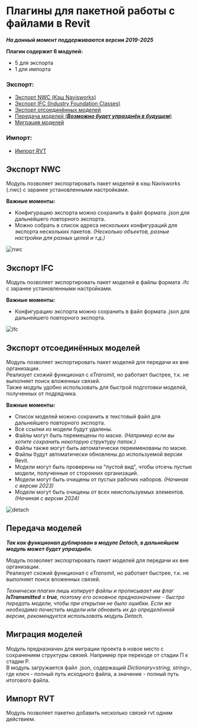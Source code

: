 # Плагины для пакетной работы с файлами в Revit

***На данный момент поддерживаются версии 2019-2025***

  **Плагин содержит 6 модулей:**
  - 5 для экспорта
  - 1 для импорта

 ### Экспорт:
  - [Экспорт NWC (Кэш Navisworks)](#экспорт-nwc)
  - [Экспорт IFC (Industry Foundation Classes)](#экспорт-ifc)
  - [Экспорт отсоединённых моделей](#экспорт-отсоединённых-моделей)
  - [Передача моделей (***Возможно будет упразднён в будущем***)](#передача-моделей)
  - [Миграция моделей](#миграция-моделей)

###  Импорт:
  - [Импорт RVT](#импорт-rvt)

## Экспорт NWC
Модуль позволяет экспортировать пакет моделей в кэш Navisworks (.nwc) с заранее установленными настройками.

  **Важные моменты:**
  - Конфигурацию экспорта можно сохранить в файл формата .json для дальнейшего повторного экспорта.
  - Можно собрать в список адреса нескольких конфигураций для экспорта нескольких пакетов. *(Несколько объектов, разные настройки для разных целей и т.д.)*

![nwc](https://github.com/user-attachments/assets/8a78ce83-3c0b-4ac0-9242-01cb7607a750)

## Экспорт IFC
Модуль позволяет экспортировать пакет моделей в файлы формата .ifc с заранее установленными настройками.

 **Важные моменты:**
  - Конфигурацию экспорта можно сохранить в файл формата .json для дальнейшего повторного экспорта.

![ifc](https://github.com/user-attachments/assets/4fc70ff8-7b1b-4d70-8e90-ede45c8cc59c)

## Экспорт отсоединённых моделей
Модуль позволяет экспортировать пакет моделей для передачи их вне организации.<br>
Реализует схожий функционал с *eTransmit*, но работает быстрее, т.к. не выполняет поиск вложенных связей.<br>
Также модуль удобно использовать для быстрой подготовки моделей, полученных от подрядчика.

  **Важные моменты:**
  - Список моделей можно сохранить в текстовый файл для дальнейшего повторного экспорта.
  - Все ссылки из модели будут удалены.
  - Файлы могут быть перемещены по маске. *(Например если вы хотите сохранить некоторую структуру папок.)*
  - Файлы также могут быть автоматически переименованы по маске.
  - Файлы будут автоматически обновлены до используемой версии Revit.
  - Модели могут быть проверены на "пустой вид", чтобы отсечь пустые модели, полученные от сторонних организаций.
  - Модели могут быть очищены от пустых рабочих наборов. *(Начиная с версии 2023)*
  - Модели могут быть очищены от всех неиспользуемых элементов. *(Начиная с версии 2024)*
  
![detach](https://github.com/user-attachments/assets/f7f229f2-678e-416c-a21b-74ef7577e35c)

## Передача моделей
***Так как функционал дублирован в модуле Detach, в дальнейшем модуль может будет упразднён.*** <br>

Модуль позволяет экспортировать пакет моделей для передачи их вне организации. <br>
Реализует схожий функционал с *eTransmit*, но работает быстрее, т.к. не выполняет поиск вложенных связей. <br>

*Технически плагин лишь копирует файлы и прописывает им флаг ***IsTransmitted = true***, поэтому его основное предназначение - быстро передать модели, чтобы при открытии не было ошибки.
Если же необходимо почистить модели или обновить их до определённой версии, рекомендуется использовать модуль Detach.*

## Миграция моделей
Модуль предназначен для миграции проекта в новое место с сохранением структуры связей. Например при переходе от стадии П к стадии Р. <br>
В модуль загружается файл .json, содержащий *Dictionary<string, string>*, где ключ - полный путь исходного файла, а значение - полный путь итогового файла.

## Импорт RVT
Модуль позволяет пакетно добавить несколько связей rvt одним действием.
